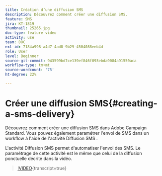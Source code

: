 ```yaml
---
title: Création d’une diffusion SMS
description: Découvrez comment créer une diffusion SMS.
feature: SMS
jira: KT-1819
thumbnail: 25265.jpg
doc-type: feature video
activity: use
team: DOC
exl-id: 7184a998-a4d7-4ad8-9b29-4504088eeb4d
role: User
level: Beginner
source-git-commit: 943599bd7ce139ef846f093ebda9084a91550aca
workflow-type: tm+mt
source-wordcount: '75'
ht-degree: 22%

---
```


# Créer une diffusion SMS{#creating-a-sms-delivery}

Découvrez comment créer une diffusion SMS dans Adobe Campaign Standard. Vous pouvez également paramétrer l&#39;envoi de SMS dans un workflow à l&#39;aide de l&#39;activité Diffusion SMS .

L&#39;activité Diffusion SMS permet d&#39;automatiser l&#39;envoi des SMS. Le paramétrage de cette activité est le même que celui de la diffusion ponctuelle décrite dans la vidéo.

>[!VIDEO](https://video.tv.adobe.com/v/31327/?learn=on&captions=fre_fr){transcript=true}
